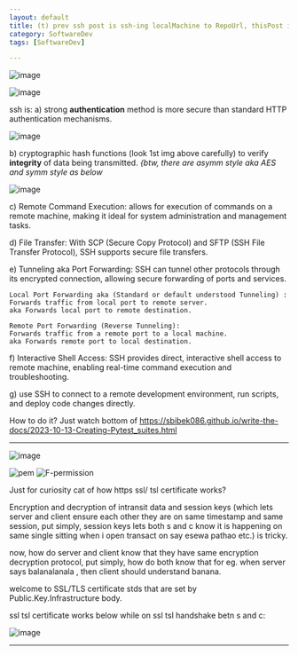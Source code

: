 ```yaml
---
layout: default
title: (t) prev ssh post is ssh-ing localMachine to RepoUrl, thisPost is sshing one machine to another by ip
category: SoftwareDev
tags: [SoftwareDev]

---
```


![image](https://github.com/sbibek086/write-the-docs/assets/11883023/a3acafa4-3716-4cb8-8626-65cc01f14ada)

![image](https://github.com/user-attachments/assets/88060abc-ee8e-4aa3-a473-0feaed5a4c05)

ssh is: 
a) strong **authentication** method is more secure than standard HTTP authentication mechanisms.

![image](https://github.com/user-attachments/assets/58b636cd-6201-4654-8a7c-e3e624f8a869)

b) cryptographic hash functions (look 1st img above carefully) to verify **integrity** of data being transmitted.
_{btw, there are asymm style aka AES and symm style as below_

![image](https://github.com/user-attachments/assets/5cc2ae44-70d9-413f-8f8d-e9f7bbe4d28a)

c) Remote Command Execution: allows for execution of commands on a remote machine, making it ideal for system administration and management tasks.

d) File Transfer: With SCP (Secure Copy Protocol) and SFTP (SSH File Transfer Protocol), SSH supports secure file transfers.

e) Tunneling aka Port Forwarding: SSH can tunnel other protocols through its encrypted connection, allowing secure forwarding of ports and services.
```
Local Port Forwarding aka (Standard or default understood Tunneling) : 
Forwards traffic from local port to remote server. 
aka Forwards local port to remote destination.

Remote Port Forwarding (Reverse Tunneling): 
Forwards traffic from a remote port to a local machine.
aka Forwards remote port to local destination.
```
f) Interactive Shell Access: SSH provides direct, interactive shell access to remote machine, enabling real-time command execution and troubleshooting.

g) use SSH to connect to a remote development environment, run scripts, and deploy code changes directly.

How to do it?  Just watch bottom of https://sbibek086.github.io/write-the-docs/2023-10-13-Creating-Pytest_suites.html

---
![image](https://github.com/user-attachments/assets/cec0503f-84ba-48d0-a613-f556bfa397aa)

![pem](https://github.com/user-attachments/assets/93d364e1-2929-4083-9a7a-ea5d6dff7d17)
![F-permission](https://github.com/user-attachments/assets/31b5d8cf-6a73-4ad0-a1fb-35f710c87646)

Just for curiosity cat of how https ssl/ tsl certificate works?

Encryption and decryption of intransit data and session keys (which lets server and client ensure each other they are on same timestamp and same session, put simply, session keys lets both s and c know it is happening on same single sitting when i open transact on say esewa pathao etc.) is tricky.

now, how do server and client know that they have same encryption decryption protocol, put simply, how do both know that for eg. when server says balanalanala , then client should understand banana.

welcome to SSL/TLS certificate stds that are set by Public.Key.Infrastructure body.

ssl tsl certificate works below while on ssl tsl handshake betn s and c:

![image](https://github.com/user-attachments/assets/462a3a5c-e4e0-45e0-bc57-1fd9a052f5ed)

---


